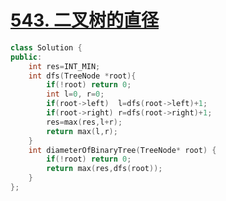 # [543. 二叉树的直径](https://leetcode-cn.com/problems/diameter-of-binary-tree/)

```cpp
class Solution {
public:
    int res=INT_MIN;
    int dfs(TreeNode *root){
        if(!root) return 0;
        int l=0, r=0;
        if(root->left)  l=dfs(root->left)+1;
        if(root->right) r=dfs(root->right)+1;
        res=max(res,l+r);
        return max(l,r);
    }
    int diameterOfBinaryTree(TreeNode* root) {
        if(!root) return 0;
        return max(res,dfs(root));
    }
};
```

